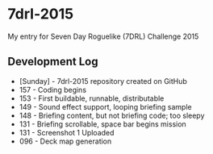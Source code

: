 # 7drl-2015
My entry for Seven Day Roguelike (7DRL) Challenge 2015

## Development Log
* [Sunday] - 7drl-2015 repository created on GitHub
* 157 - Coding begins
* 153 - First buildable, runnable, distributable
* 149 - Sound effect support, looping briefing sample
* 148 - Briefing content, but not briefing code; too sleepy
* 131 - Briefing scrollable, space bar begins mission
* 131 - Screenshot 1 Uploaded
* 096 - Deck map generation
